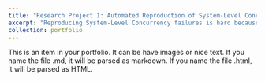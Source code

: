```yaml
---
title: "Research Project 1: Automated Reproduction of System-Level Concurrency Bugs"
excerpt: "Reproducing System-Level Concurrency failures is hard because (1) concurrency failures at the system level often involve multiple processes or event handlers (e.g., software signals), which cannot be handled by existing tools for reproducing intra-process (thread-level) failures; (2) detailed field data, such as user input, file content and interleaving schedule, may not be available to developers; and (3) the debugging environment may differ from the deployed environment, which further complicates failure reproduction. To address these problems, we develped automated teqniques to reproduce system-level concurrency bugs (i) by using the default console logs of an application and  (ii) by using the bug reports."
collection: portfolio
---
```


This is an item in your portfolio. It can be have images or nice text. If you name the file .md, it will be parsed as markdown. If you name the file .html, it will be parsed as HTML. 
